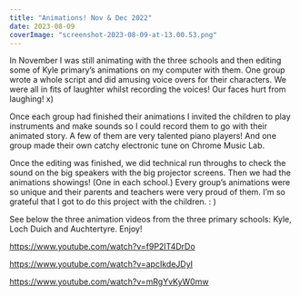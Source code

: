 ```yaml
---
title: "Animations! Nov & Dec 2022"
date: 2023-08-09
coverImage: "screenshot-2023-08-09-at-13.00.53.png"
---
```


In November I was still animating with the three schools and then editing some of Kyle primary’s animations on my computer with them. One group wrote a whole script and did amusing voice overs for their characters. We were all in fits of laughter whilst recording the voices! Our faces hurt from laughing! x) 

Once each group had finished their animations I invited the children to play instruments and make sounds so I could record them to go with their animated story. A few of them are very talented piano players! And one group made their own catchy electronic tune on Chrome Music Lab.

Once the editing was finished, we did technical run throughs to check the sound on the big speakers with the big projector screens. Then we had the animations showings! (One in each school.) Every group’s animations were so unique and their parents and teachers were very proud of them. I’m so grateful that I got to do this project with the children. : ) 

See below the three animation videos from the three primary schools: Kyle, Loch Duich and Auchtertyre. Enjoy!

https://www.youtube.com/watch?v=f9P2IT4DrDo

https://www.youtube.com/watch?v=apcIkdeJDyI

https://www.youtube.com/watch?v=mRgYvKyW0mw
